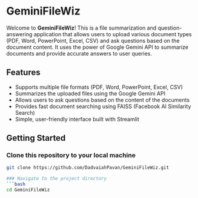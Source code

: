 # GeminiFileWiz

Welcome to **GeminiFileWiz**! This is a file summarization and question-answering application that allows users to upload various document types (PDF, Word, PowerPoint, Excel, CSV) and ask questions based on the document content. It uses the power of Google Gemini API to summarize documents and provide accurate answers to user queries.

## Features
- Supports multiple file formats (PDF, Word, PowerPoint, Excel, CSV)
- Summarizes the uploaded files using the Google Gemini API
- Allows users to ask questions based on the content of the documents
- Provides fast document searching using FAISS (Facebook AI Similarity Search)
- Simple, user-friendly interface built with Streamlit

## Getting Started

### Clone this repository to your local machine
```bash
git clone https://github.com/DadvaiahPavan/GeminiFileWiz.git

### Navigate to the project directory
```bash
cd GeminiFileWiz
